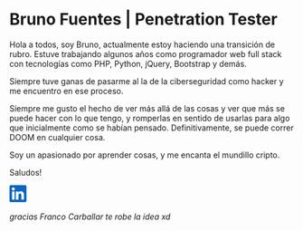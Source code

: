 # Bruno Fuentes | Penetration Tester

Hola a todos, soy Bruno, actualmente estoy haciendo una transición de rubro. Estuve trabajando algunos años como programador web full stack con tecnologías como PHP, Python, jQuery, Bootstrap y demás.

Siempre tuve ganas de pasarme al la de la ciberseguridad como hacker y me encuentro en ese proceso.

Siempre me gusto el hecho de ver más allá de las cosas y ver que más se puede hacer con lo que tengo, y romperlas en sentido de usarlas para algo que inicialmente como se habían pensado. Definitivamente, se puede correr DOOM en cualquier cosa.

Soy un apasionado por aprender cosas, y me encanta el mundillo cripto.

Saludos!

<a href="https://www.linkedin.com/in/bruno-fuentes/">
    <img src="https://raw.githubusercontent.com/francocarballar/argentina-monetary-quotes-api/main/public/img/logo-linkedin.png" alt="Perfil de Linkedin de Bruno Fuentes" width="30px" height="30px">
</a>

_gracias Franco Carballar te robe la idea xd_
